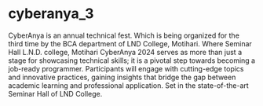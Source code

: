# cyberanya_3
CyberAnya is an annual technical fest. Which is being organized for the third time by the BCA department of LND College, Motihari.  Where Seminar Hall L.N.D. college, Motihari  CyberAnya 2024 serves as more than just a stage for showcasing technical skills; it is a pivotal step towards becoming a job-ready programmer. Participants will engage with cutting-edge topics and innovative practices, gaining insights that bridge the gap between academic learning and professional application. Set in the state-of-the-art Seminar Hall of LND College.
